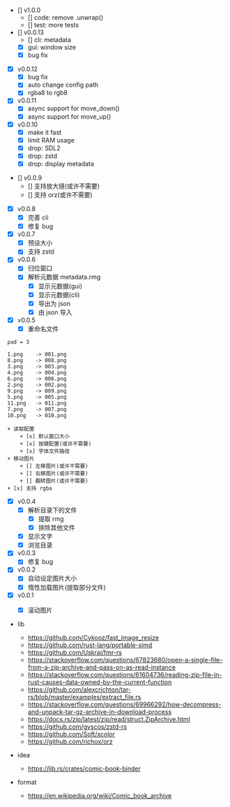 + [] v1.0.0
    + [] code: remove .unwrap()
    + [] test: more tests
+ [] v0.0.13
    + [] cli: metadata
    + [x] gui: window size
    + [x] bug fix
+ [x] v0.0.12
    + [x] bug fix
    + [x] auto change config path
    + [x] rgba8 to rgb8
+ [x] v0.0.11
    + [x] async support for move_down()
    + [x] async support for move_up()
+ [x] v0.0.10
    + [x] make it fast
    + [x] limit RAM usage
    + [x] drop: SDL2
    + [x] drop: zstd
    + [x] drop: display metadata
+ [] v0.0.9
    + [] 支持放大镜(或许不需要)
    + [] 支持 orz(或许不需要)
+ [x] v0.0.8
    + [x] 完善 cli
    + [x] 修复 bug
+ [x] v0.0.7
    + [x] 预设大小
    + [x] 支持 zstd
+ [x] v0.0.6
    + [x] 归位窗口
    + [x] 解析元数据 metadata.rmg
        + [x] 显示元数据(gui)
        + [x] 显示元数据(cli)
        + [x] 导出为 json
        + [x] 由 json 导入
+ [x] v0.0.5
    + [x] 重命名文件
```text
pad = 3

1.png    -> 001.png
8.png    -> 008.png
3.png    -> 003.png
4.png    -> 004.png
6.png    -> 006.png
2.png    -> 002.png
9.png    -> 009.png
5.png    -> 005.png
11.png   -> 011.png
7.png    -> 007.png
10.png   -> 010.png
```
    + 读取配置
        + [x] 默认窗口大小
        + [x] 按键配置(或许不需要)
        + [x] 字体文件路径
    + 移动图片
        + [] 左移图片(或许不需要)
        + [] 右移图片(或许不需要)
        + [] 翻转图片(或许不需要)
    + [x] 支持 rgba
+ [x] v0.0.4
    + [x] 解析目录下的文件
        + [x] 提取 rmg
        + [x] 排除其他文件
    + [x] 显示文字
    + [x] 浏览目录
+ [x] v0.0.3
    + [x] 修复 bug
+ [x] v0.0.2
    + [x] 自动设定图片大小
    + [x] 惰性加载图片(提取部分文件)
+ [x] v0.0.1
    + [x] 滚动图片


+ lib
    + https://github.com/Cykooz/fast_image_resize
    + https://github.com/rust-lang/portable-simd
    + https://github.com/Uskrai/fmr-rs
    + https://stackoverflow.com/questions/67823680/open-a-single-file-from-a-zip-archive-and-pass-on-as-read-instance
    + https://stackoverflow.com/questions/61604736/reading-zip-file-in-rust-causes-data-owned-by-the-current-function
    + https://github.com/alexcrichton/tar-rs/blob/master/examples/extract_file.rs
    + https://stackoverflow.com/questions/69966292/how-decompress-and-unpack-tar-gz-archive-in-download-process
    + https://docs.rs/zip/latest/zip/read/struct.ZipArchive.html
    + https://github.com/gyscos/zstd-rs
    + https://github.com/Soft/xcolor
    + https://github.com/richox/orz

+ idea
    + https://lib.rs/crates/comic-book-binder

+ format
    + https://en.wikipedia.org/wiki/Comic_book_archive
